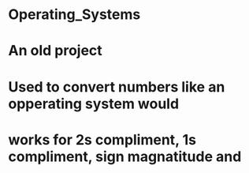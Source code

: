 # Operating_Systems

# An old project 
# Used to convert numbers like an opperating system would 
# works for 2s compliment, 1s compliment, sign magnatitude and  
